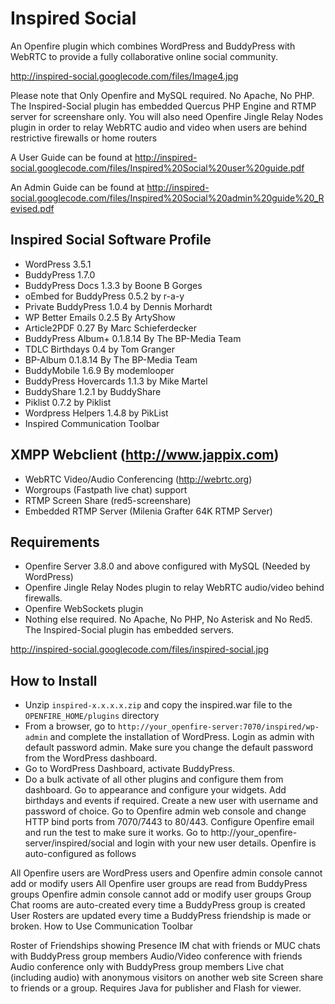 # Inspired Social

An Openfire plugin which combines WordPress and BuddyPress with WebRTC to provide a fully collaborative online social community.

http://inspired-social.googlecode.com/files/Image4.jpg

Please note that Only Openfire and MySQL required. No Apache, No PHP. The Inspired-Social plugin has embedded Quercus PHP Engine and RTMP server for screenshare only. You will also need Openfire Jingle Relay Nodes plugin in order to relay WebRTC audio and video when users are behind restrictive firewalls or home routers

A User Guide can be found at http://inspired-social.googlecode.com/files/Inspired%20Social%20user%20guide.pdf

An Admin Guide can be found at http://inspired-social.googlecode.com/files/Inspired%20Social%20admin%20guide%20_Revised.pdf

## Inspired Social Software Profile

* WordPress 3.5.1
* BuddyPress 1.7.0
* BuddyPress Docs 1.3.3 by Boone B Gorges
* oEmbed for BuddyPress 0.5.2 by r-a-y
* Private BuddyPress 1.0.4 by Dennis Morhardt
* WP Better Emails 0.2.5 By ArtyShow
* Article2PDF 0.27 By Marc Schieferdecker
* BuddyPress Album+ 0.1.8.14 By The BP-Media Team
* TDLC Birthdays 0.4 by Tom Granger
* BP-Album 0.1.8.14 By The BP-Media Team
* BuddyMobile 1.6.9 By modemlooper
* BuddyPress Hovercards 1.1.3 by Mike Martel
* BuddyShare 1.2.1 by BuddyShare
* Piklist 0.7.2 by Piklist
* Wordpress Helpers 1.4.8 by PikList
* Inspired Communication Toolbar

## XMPP Webclient (http://www.jappix.com)
* WebRTC Video/Audio Conferencing (http://webrtc.org)
* Worgroups (Fastpath live chat) support
* RTMP Screen Share (red5-screenshare)
* Embedded RTMP Server (Milenia Grafter 64K RTMP Server)

## Requirements

* Openfire Server 3.8.0 and above configured with MySQL (Needed by WordPress)
* Openfire Jingle Relay Nodes plugin to relay WebRTC audio/video behind firewalls.
* Openfire WebSockets plugin
* Nothing else required. No Apache, No PHP, No Asterisk and No Red5. The Inspired-Social plugin has embedded servers.

http://inspired-social.googlecode.com/files/inspired-social.jpg

## How to Install

* Unzip `inspired-x.x.x.x.zip` and copy the inspired.war file to the `OPENFIRE_HOME/plugins` directory
* From a browser, go to `http://your_openfire-server:7070/inspired/wp-admin` and complete the installation of WordPress. Login as admin with default password admin. Make sure you change the default password from the WordPress dashboard.
* Go to WordPress Dashboard, activate BuddyPress.
* Do a bulk activate of all other plugins and configure them from dashboard.
Go to appearance and configure your widgets. Add birthdays and events if required.
Create a new user with username and password of choice.
Go to Openfire admin web console and change HTTP bind ports from 7070/7443 to 80/443.
Configure Openfire email and run the test to make sure it works.
Go to http://your_openfire-server/inspired/social and login with your new user details.
Openfire is auto-configured as follows

All Openfire users are WordPress users and Openfire admin console cannot add or modify users
All Openfire user groups are read from BuddyPress groups Openfire admin console cannot add or modify user groups
Group Chat rooms are auto-created every time a BuddyPress group is created
User Rosters are updated every time a BuddyPress friendship is made or broken.
How to Use Communication Toolbar

Roster of Friendships showing Presence
IM chat with friends or MUC chats with BuddyPress group members
Audio/Video conference with friends
Audio conference only with BuddyPress group members
Live chat (including audio) with anonymous visitors on another web site
Screen share to friends or a group. Requires Java for publisher and Flash for viewer.
